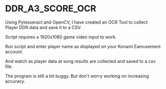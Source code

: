 # DDR_A3_SCORE_OCR

Using Pytesseract and OpenCV, I have created an OCR Tool to collect Player DDR data and save it to a CSV.

Script requires a 1920x1080 game video input to work.

Run script and enter player name as displayed on your Konami Eamusement account. 

And watch as player data at song results are collected and saved to a csv file. 

The program is still a bit buggy.
But don't worry working on increasing accuracy. 
